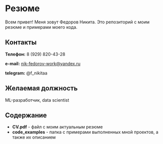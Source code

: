 # Резюме

Всем привет! Меня зовут Федоров Никита. Это репозиторий с моим резюме и примерами моего кода.

## Контакты

**Телефон:** 8 (929) 820-43-28

**e-mail:** nik-fedorov-work@yandex.ru

**telegram:** @f\_nikitaa

## Желаемая должность

ML-разработчик, data scientist

## Содержание

- **CV.pdf** - файл с моим актуальным резюме
- **code_examples** - папка с примерами выполненных мной проектов, а также их описанием

